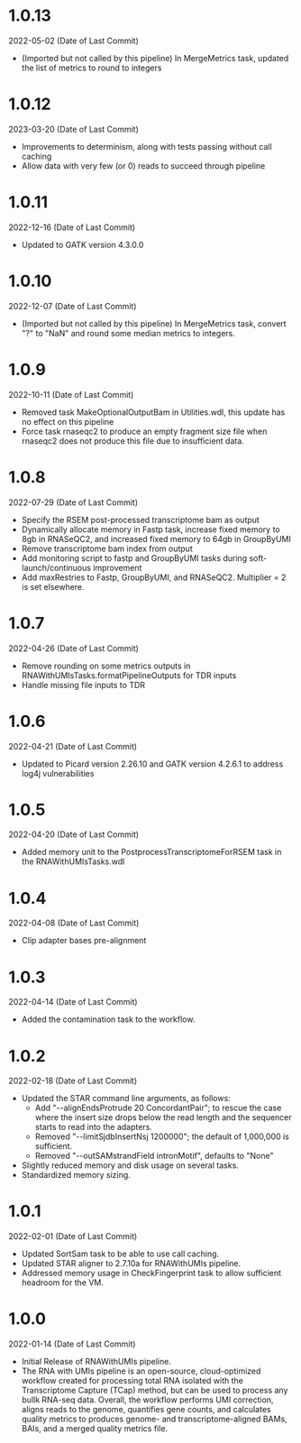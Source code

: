 # 1.0.13
2022-05-02 (Date of Last Commit)

* (Imported but not called by this pipeline) In MergeMetrics task, updated the list of metrics to round to integers


# 1.0.12
2023-03-20 (Date of Last Commit)

* Improvements to determinism, along with tests passing without call caching
* Allow data with very few (or 0) reads to succeed through pipeline

# 1.0.11
2022-12-16 (Date of Last Commit)

* Updated to GATK version 4.3.0.0

# 1.0.10
2022-12-07 (Date of Last Commit)

* (Imported but not called by this pipeline) In MergeMetrics task, convert \"?\" to \"NaN\" and round some median metrics to integers.

# 1.0.9
2022-10-11 (Date of Last Commit)

* Removed task MakeOptionalOutputBam in Utilities.wdl, this update has no effect on this pipeline
* Force task rnaseqc2 to produce an empty fragment size file when rnaseqc2 does not produce this file due to insufficient data.

# 1.0.8
2022-07-29 (Date of Last Commit)

* Specify the RSEM post-processed transcriptome bam as output
* Dynamically allocate memory in Fastp task, increase fixed memory to 8gb in RNASeQC2, and increased fixed memory to 64gb in GroupByUMI
* Remove transcriptome bam index from output
* Add monitoring script to fastp and GroupByUMI tasks during soft-launch/continuous improvement
* Add maxRestries to Fastp, GroupByUMI, and RNASeQC2. Multiplier = 2 is set elsewhere.


# 1.0.7
2022-04-26 (Date of Last Commit)

* Remove rounding on some metrics outputs in RNAWithUMIsTasks.formatPipelineOutputs for TDR inputs
* Handle missing file inputs to TDR

# 1.0.6
2022-04-21 (Date of Last Commit)

* Updated to Picard version 2.26.10 and GATK version 4.2.6.1 to address log4j vulnerabilities

# 1.0.5
2022-04-20 (Date of Last Commit)

* Added memory unit to the PostprocessTranscriptomeForRSEM task in the RNAWithUMIsTasks.wdl

# 1.0.4
2022-04-08 (Date of Last Commit)

* Clip adapter bases pre-alignment

# 1.0.3
2022-04-14 (Date of Last Commit)

* Added the contamination task to the workflow.

# 1.0.2
2022-02-18 (Date of Last Commit)

* Updated the STAR command line arguments, as follows:
    * Add \"--alignEndsProtrude 20 ConcordantPair\"; to rescue the case where the insert size drops below the read length and the sequencer starts to read into the adapters.
    * Removed \"--limitSjdbInsertNsj 1200000\"; the default of 1,000,000 is sufficient.
    * Removed \"--outSAMstrandField intronMotif\", defaults to \"None\"
* Slightly reduced memory and disk usage on several tasks.
* Standardized memory sizing.

# 1.0.1
2022-02-01 (Date of Last Commit)

* Updated SortSam task to be able to use call caching.
* Updated STAR aligner to 2.7.10a for RNAWithUMIs pipeline.
* Addressed memory usage in CheckFingerprint task to allow sufficient headroom for the VM.

# 1.0.0
2022-01-14 (Date of Last Commit)

* Initial Release of RNAWithUMIs pipeline.
* The RNA with UMIs pipeline is an open-source, cloud-optimized workflow created for processing total RNA isolated with the Transcriptome Capture (TCap) method, but can be used to process any bullk RNA-seq data. Overall, the workflow performs UMI correction, aligns reads to the genome, quantifies gene counts, and calculates quality metrics to produces genome- and transcriptome-aligned BAMs, BAIs, and a merged quality metrics file.

